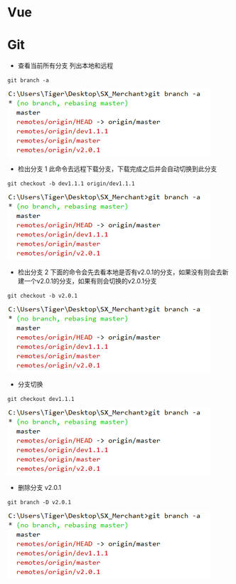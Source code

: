 # Vue
# Git

- 查看当前所有分支 列出本地和远程

`
git branch -a
`

![查看当前所有分支](https://github.com/ChinaVolvocars/Vue/blob/master/01-git%20%E6%9F%A5%E7%9C%8B%E5%BD%93%E5%89%8D%E6%89%80%E6%9C%89%E7%9A%84%E5%88%86%E6%94%AF.PNG)


- 检出分支 1 此命令去远程下载分支，下载完成之后并会自动切换到此分支

`
git checkout -b dev1.1.1 origin/dev1.1.1
`

![检出分支](https://github.com/ChinaVolvocars/Vue/blob/master/01-git%20%E6%9F%A5%E7%9C%8B%E5%BD%93%E5%89%8D%E6%89%80%E6%9C%89%E7%9A%84%E5%88%86%E6%94%AF.PNG)


- 检出分支 2 下面的命令会先去看本地是否有v2.0.1的分支，如果没有则会去新建一个v2.0.1的分支，如果有则会切换的v2.0.1分支

`git checkout -b v2.0.1
`

![检出分支](https://github.com/ChinaVolvocars/Vue/blob/master/01-git%20%E6%9F%A5%E7%9C%8B%E5%BD%93%E5%89%8D%E6%89%80%E6%9C%89%E7%9A%84%E5%88%86%E6%94%AF.PNG)


- 分支切换

`
git checkout dev1.1.1
`

![分支切换](https://github.com/ChinaVolvocars/Vue/blob/master/01-git%20%E6%9F%A5%E7%9C%8B%E5%BD%93%E5%89%8D%E6%89%80%E6%9C%89%E7%9A%84%E5%88%86%E6%94%AF.PNG)


- 删除分支 v2.0.1 

`git branch -D v2.0.1
`

![删除分支](https://github.com/ChinaVolvocars/Vue/blob/master/01-git%20%E6%9F%A5%E7%9C%8B%E5%BD%93%E5%89%8D%E6%89%80%E6%9C%89%E7%9A%84%E5%88%86%E6%94%AF.PNG)
